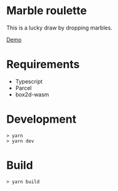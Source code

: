 # Marble roulette

This is a lucky draw by dropping marbles.

[Demo]( https://jjsk26.github.io/roulette )

# Requirements

- Typescript
- Parcel
- box2d-wasm

# Development

```shell
> yarn
> yarn dev
```

# Build

```shell
> yarn build
```
